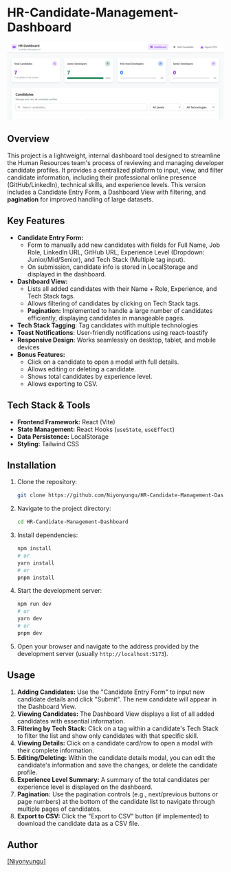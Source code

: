 # HR-Candidate-Management-Dashboard


![HR Dashboard Screenshot](./src/assets/dashboard.png)

## Overview

This project is a lightweight, internal dashboard tool designed to streamline the Human Resources team's process of reviewing and managing developer candidate profiles. It provides a centralized platform to input, view, and filter candidate information, including their professional online presence (GitHub/LinkedIn), technical skills, and experience levels. This version includes a Candidate Entry Form, a Dashboard View with filtering, and **pagination** for improved handling of large datasets.

## Key Features

* **Candidate Entry Form:**
    * Form to manually add new candidates with fields for Full Name, Job Role, LinkedIn URL, GitHub URL, Experience Level (Dropdown: Junior/Mid/Senior), and Tech Stack (Multiple tag input).
    * On submission, candidate info is stored in LocalStorage and displayed in the dashboard.
* **Dashboard View:**
    * Lists all added candidates with their Name + Role, Experience, and Tech Stack tags.
    * Allows filtering of candidates by clicking on Tech Stack tags.
    * **Pagination:** Implemented to handle a large number of candidates efficiently, displaying candidates in manageable pages.
* **Tech Stack Tagging**: Tag candidates with multiple technologies
* **Toast Notifications**: User-friendly notifications using react-toastify
* **Responsive Design**: Works seamlessly on desktop, tablet, and mobile devices
* **Bonus Features:**
    * Click on a candidate to open a modal with full details.
    * Allows editing or deleting a candidate.
    * Shows total candidates by experience level.
    * Allows exporting to CSV.

## Tech Stack & Tools

* **Frontend Framework:** React (Vite)
* **State Management:** React Hooks (`useState`, `useEffect`)
* **Data Persistence:** LocalStorage
* **Styling:** Tailwind CSS

## Installation

1.  Clone the repository:
    ```bash
    git clone https://github.com/Niyonyungu/HR-Candidate-Management-Dashboard
    ```
2.  Navigate to the project directory:
    ```bash
    cd HR-Candidate-Management-Dashboard
    ```
3.  Install dependencies:
    ```bash
    npm install
    # or
    yarn install
    # or
    pnpm install
    ```
4.  Start the development server:
    ```bash
    npm run dev
    # or
    yarn dev
    # or
    pnpm dev
    ```
5.  Open your browser and navigate to the address provided by the development server (usually `http://localhost:5173`).

## Usage

1.  **Adding Candidates:** Use the "Candidate Entry Form" to input new candidate details and click "Submit". The new candidate will appear in the Dashboard View.
2.  **Viewing Candidates:** The Dashboard View displays a list of all added candidates with essential information.
3.  **Filtering by Tech Stack:** Click on a tag within a candidate's Tech Stack to filter the list and show only candidates with that specific skill.
4.  **Viewing Details:** Click on a candidate card/row to open a modal with their complete information.
5.  **Editing/Deleting:** Within the candidate details modal, you can edit the candidate's information and save the changes, or delete the candidate profile.
6.  **Experience Level Summary:** A summary of the total candidates per experience level is displayed on the dashboard.
7.  **Pagination:** Use the pagination controls (e.g., next/previous buttons or page numbers) at the bottom of the candidate list to navigate through multiple pages of candidates.
8.  **Export to CSV:** Click the "Export to CSV" button (if implemented) to download the candidate data as a CSV file.





## Author

[[Niyonyungu]](https://github.com/Niyonyungu)